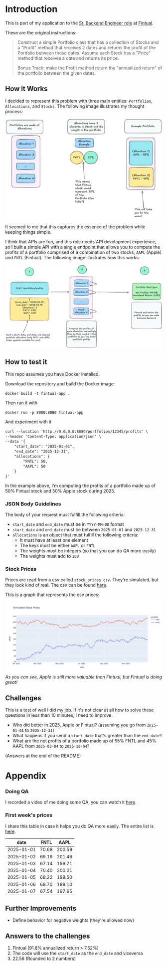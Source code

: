 # Introduction

This is part of my application to
the [Sr. Backend Engineer role](https://jobs.lever.co/fintual/26c5379b-4dbc-4ed9-a58e-a1bed26869b0)
at [Fintual](https://fintual.mx/).

These are the original instructions:


> Construct a simple Portfolio class that has a collection of Stocks and a "Profit" method that receives 2 dates
> and returns the profit of the Portfolio between those dates. Assume each Stock has a "Price" method that receives a
> date and returns its price.
>
> Bonus Track: make the Profit method return the "annualized return" of the portfolio between the given dates.

## How it Works

I decided to represent this problem with three main entities: `Portfolios`, `Allocations`, and `Stocks`.
The following image illustrates my thought process:

![image](images/entities.png)

It seemed to me that this captures the essence of the problem while keeping things simple.

I think that APIs are fun, and this role needs API development experience, so I built a simple API with a single
endpoint that
allows you to compute the profits of a portfolio comprised of a combination of two stocks, `AAPL` (Apple)
and `FNTL` (Fintual). The following image illustrates how this works:

![image](images/how_it_works.png)

## How to test it

This repo assumes you have Docker installed.

Download the repository and build the Docker image:

```
docker build -t fintual-app .  
```

Then run it with

```
docker run -p 8080:8080 fintual-app
```

And experiment with it

```
curl --location 'http://0.0.0.0:8080/portfolios/12345/profits' \
--header 'Content-Type: application/json' \
--data '{
    "start_date": "2025-01-01",
    "end_date": "2025-12-31",
    "allocations": {
        "FNTL": 50,
        "AAPL": 50
    }
}'

```

In the example above, I'm computing the profits of a portfolio made up of 50% Fintual stock and 50%
Apple stock during 2025.

### JSON Body Guidelines

The body of your request must fulfill the following criteria:

* `start_date` and `end_date` must be in `YYYY-MM-DD` format
* `start_date` and `end_date` must be between `2025-01-01` and `2025-12-31`
* `allocations` is an object that must fulfill the following criteria:
    * It must have at least one element
    * The keys must be either `AAPL` or `FNTL`
    * The weights must be integers (so that you can do QA more easily)
    * The weights must add to `100`

### Stock Prices

Prices are read from a csv called `stock_prices.csv`. They're simulated, but they look kind of real. The csv can be
found [here](https://github.com/EnriqueOrtiz27/fintual-application/blob/main/infrastructure/stock_prices.csv).

This is a graph that represents the csv prices:

![image](images/stock_prices.png)
_As you can see, Apple is still more valuable than Fintual, but Fintual is doing great!_

## Challenges

This is a test of well I did my job. If it's not clear at all how to solve these questions in less than 10 minutes, I
need
to improve.

* Who did better in 2025, Apple or Fintual? (assuming you go from `2025-01-01` to `2025-12-31`)
* What happens if you send a `start_date` that's greater than the `end_date`?
* What are the net profits of a portfolio made up of 55% FNTL and 45% AAPL from `2025-03-04` to `2025-10-04`?

(Answers at the end of the README)

# Appendix

### Doing QA

I recorded a video of me doing some QA, you can watch
it [here](https://www.loom.com/share/4d8b430e053448f2977967d03f740614?sid=94e16037-8f0d-4cf2-a7cb-29206759cdbd).

### First week's prices

I share this table in case it helps you do QA more easily. The entire list
is [here](https://github.com/EnriqueOrtiz27/fintual-application/blob/main/infrastructure/stock_prices.csv).

| date       | FNTL  | AAPL   |
|------------|-------|--------|
| 2025-01-01 | 70.68 | 200.59 |
| 2025-01-02 | 69.19 | 201.46 |
| 2025-01-03 | 67.14 | 199.71 |
| 2025-01-04 | 70.40 | 200.01 |
| 2025-01-05 | 68.22 | 199.50 |
| 2025-01-06 | 69.70 | 199.10 |
| 2025-01-07 | 67.54 | 197.65 |

## Further Improvements

* Define behavior for negative weights (they're allowed now)

## Answers to the challenges

1. Fintual (91.8% annualized return > 7.52%)
2. The code will use the `start_date` as the `end_date` and viceversa
3. 22.56 (Rounded to 2 numbers)